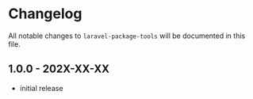 # Changelog

All notable changes to `laravel-package-tools` will be documented in this file.

## 1.0.0 - 202X-XX-XX

- initial release
